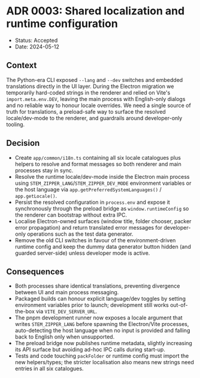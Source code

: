 # ADR 0003: Shared localization and runtime configuration

- Status: Accepted
- Date: 2024-05-12

## Context

The Python-era CLI exposed `--lang` and `--dev` switches and embedded translations directly in the UI layer. During the Electron migration we temporarily hard-coded strings in the renderer and relied on Vite's `import.meta.env.DEV`, leaving the main process with English-only dialogs and no reliable way to honour locale overrides. We need a single source of truth for translations, a preload-safe way to surface the resolved locale/dev-mode to the renderer, and guardrails around developer-only tooling.

## Decision

- Create `app/common/i18n.ts` containing all six locale catalogues plus helpers to resolve and format messages so both renderer and main processes stay in sync.
- Resolve the runtime locale/dev-mode inside the Electron main process using `STEM_ZIPPER_LANG`/`STEM_ZIPPER_DEV_MODE` environment variables or the host language via `app.getPreferredSystemLanguages()` / `app.getLocale()`.
- Persist the resolved configuration in `process.env` and expose it synchronously through the preload bridge as `window.runtimeConfig` so the renderer can bootstrap without extra IPC.
- Localise Electron-owned surfaces (window title, folder chooser, packer error propagation) and return translated error messages for developer-only operations such as the test data generator.
- Remove the old CLI switches in favour of the environment-driven runtime config and keep the dummy data generator button hidden (and guarded server-side) unless developer mode is active.

## Consequences

- Both processes share identical translations, preventing divergence between UI and main process messaging.
- Packaged builds can honour explicit language/dev toggles by setting environment variables prior to launch; development still works out-of-the-box via `VITE_DEV_SERVER_URL`.
- The pnpm development runner now exposes a locale argument that writes `STEM_ZIPPER_LANG` before spawning the Electron/Vite processes, auto-detecting the host language when no input is provided and falling back to English only when unsupported.
- The preload bridge now publishes runtime metadata, slightly increasing its API surface but avoiding ad-hoc IPC calls during start-up.
- Tests and code touching `packFolder` or runtime config must import the new helpers/types; the stricter localisation also means new strings need entries in all six catalogues.
